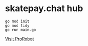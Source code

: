 # skatepay.chat hub
```
go mod init
go mod tidy
go run main.go
```


[Visit ProRobot](https://prorobot.ai)